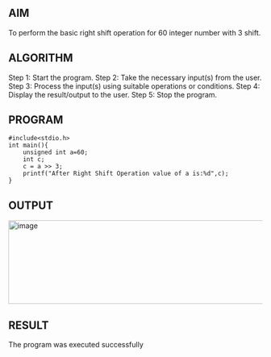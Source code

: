 ## AIM
To perform the basic right shift operation for 60 integer number with 3 shift.  



## ALGORITHM
Step 1: Start the program. 
Step 2: Take the necessary input(s) from the user.
Step 3: Process the input(s) using suitable operations or conditions. 
Step 4: Display the result/output to the user. Step 5: Stop the program.

## PROGRAM
```
#include<stdio.h>
int main(){
    unsigned int a=60; 
    int c;
    c = a >> 3;
    printf("After Right Shift Operation value of a is:%d",c);
}

```
## OUTPUT
<img width="1001" height="166" alt="image" src="https://github.com/user-attachments/assets/410ee066-3d83-45c6-a406-7ce8e1a7bfb2" />

## RESULT
The program was executed successfully
